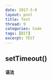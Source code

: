 ```yaml
---
date: 2017-3-8
layout: post
title: Test
thread: 9
categories: Code
tags: [BIT]
excerpt: TEST
---
```


## setTimeout()     
#### 语法

